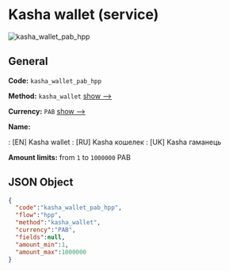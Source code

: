 
# Kasha wallet (service) 
![kasha_wallet_pab_hpp](https://static.openfintech.io/payment_methods/kasha_wallet_pab_hpp/logo.svg?w=400&c=v0.59.26#w200)  

## General 
 
**Code:** `kasha_wallet_pab_hpp` 
 
**Method:** `kasha_wallet` 
 [show -->](/payment-methods/kasha_wallet/) 
 
**Currency:** `PAB` [show -->](/currencies/PAB/) 
 
**Name:** 
 
:	[EN] Kasha wallet 
:	[RU] Kasha кошелек 
:	[UK] Kasha гаманець 
 
**Amount limits:** from `1` to `1000000` PAB 

## JSON Object 

```json
{
  "code":"kasha_wallet_pab_hpp",
  "flow":"hpp",
  "method":"kasha_wallet",
  "currency":"PAB",
  "fields":null,
  "amount_min":1,
  "amount_max":1000000
}
```  

